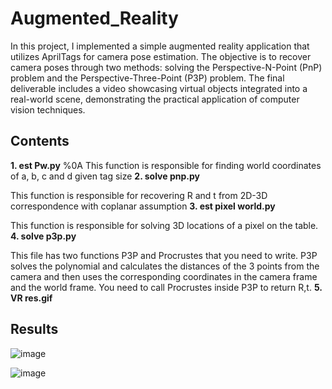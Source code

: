 # Augmented_Reality

In this project, I implemented a simple augmented reality application that utilizes AprilTags for camera pose estimation. The objective is to recover camera poses through two methods: solving the Perspective-N-Point (PnP) problem and the Perspective-Three-Point (P3P) problem. The final deliverable includes a video showcasing virtual objects integrated into a real-world scene, demonstrating the practical application of computer vision techniques.

## Contents

**1. est Pw.py** %0A
This function is responsible for finding world coordinates of a, b, c and d given
tag size
**2. solve pnp.py**

This function is responsible for recovering R and t from 2D-3D correspondence
with coplanar assumption
**3. est pixel world.py**

This function is responsible for solving 3D locations of a pixel on the table.
**4. solve p3p.py**

This file has two functions P3P and Procrustes that you need to write. P3P solves
the polynomial and calculates the distances of the 3 points from the camera and
then uses the corresponding coordinates in the camera frame and the world frame.
You need to call Procrustes inside P3P to return R,t.
**5. VR res.gif**

## Results
   ![image](https://github.com/user-attachments/assets/704bf49d-b6b2-496e-b90e-a8e515be75b9)

   ![image](https://github.com/user-attachments/assets/b7658ad8-2fa6-417e-8bbf-996b50d06b55)

